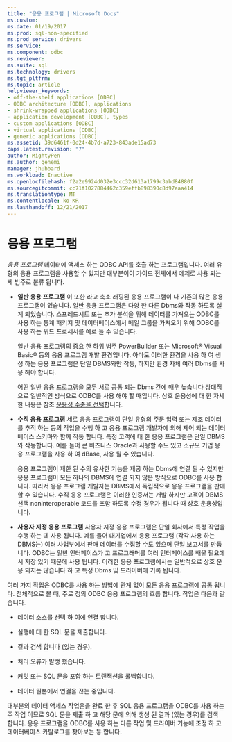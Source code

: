 ```yaml
---
title: "응용 프로그램 | Microsoft Docs"
ms.custom: 
ms.date: 01/19/2017
ms.prod: sql-non-specified
ms.prod_service: drivers
ms.service: 
ms.component: odbc
ms.reviewer: 
ms.suite: sql
ms.technology: drivers
ms.tgt_pltfrm: 
ms.topic: article
helpviewer_keywords:
- off-the-shelf applications [ODBC]
- ODBC architecture [ODBC], applications
- shrink-wrapped applications [ODBC]
- application development [ODBC], types
- custom applications [ODBC]
- virtual applications [ODBC]
- generic applications [ODBC]
ms.assetid: 39d6461f-0d24-4b7d-a723-843ade15ad73
caps.latest.revision: "7"
author: MightyPen
ms.author: genemi
manager: jhubbard
ms.workload: Inactive
ms.openlocfilehash: f2a2e9924d032e3ccc32d613a1799c3abd84880f
ms.sourcegitcommit: cc71f1027884462c359effb898390c8d97eaa414
ms.translationtype: MT
ms.contentlocale: ko-KR
ms.lasthandoff: 12/21/2017
---
```

# <a name="applications"></a>응용 프로그램
*응용 프로그램* 데이터에 액세스 하는 ODBC API를 호출 하는 프로그램입니다. 여러 유형의 응용 프로그램을 사용할 수 있지만 대부분이이 가이드 전체에서 예제로 사용 되는 세 범주로 분류 됩니다.  
  
-   **일반 응용 프로그램** 이 또한 라고 축소 래핑된 응용 프로그램이 나 기존의 많은 응용 프로그램이 있습니다. 일반 응용 프로그램은 다양 한 다른 Dbms와 작동 하도록 설계 되었습니다. 스프레드시트 또는 추가 분석을 위해 데이터를 가져오는 ODBC를 사용 하는 통계 패키지 및 데이터베이스에서 메일 그룹을 가져오기 위해 ODBC를 사용 하는 워드 프로세서를 예로 들 수 있습니다.  
  
     일반 응용 프로그램의 중요 한 하위 범주 PowerBuilder 또는 Microsoft® Visual Basic® 등의 응용 프로그램 개발 환경입니다. 아마도 이러한 환경을 사용 하 여 생성 하는 응용 프로그램은 단일 DBMS와만 작동, 하지만 환경 자체 여러 Dbms를 사용 해야 합니다.  
  
     어떤 일반 응용 프로그램을 모두 서로 공통 되는 Dbms 간에 매우 높습니다 상대적으로 일반적인 방식으로 ODBC를 사용 해야 할 때입니다. 상호 운용성에 대 한 자세한 내용은 참조 [운용성 수준을 선택](../../odbc/reference/develop-app/choosing-a-level-of-interoperability.md)합니다.  
  
-   **수직 응용 프로그램** 세로 응용 프로그램이 단일 유형의 주문 입력 또는 제조 데이터를 추적 하는 등의 작업을 수행 하 고 응용 프로그램 개발자에 의해 제어 되는 데이터베이스 스키마와 함께 작동 합니다. 특정 고객에 대 한 응용 프로그램은 단일 DBMS와 작동합니다. 예를 들어 큰 비즈니스 Oracle과 사용할 수도 있고 소규모 기업 응용 프로그램을 사용 하 여 dBase, 사용 될 수 있습니다.  
  
     응용 프로그램이 제한 된 수의 유사한 기능을 제공 하는 Dbms에 연결 될 수 있지만 응용 프로그램이 모든 하나의 DBMS에 연결 되지 않은 방식으로 ODBC를 사용 합니다. 따라서 응용 프로그램 개발자는 DBMS에서 독립적으로 응용 프로그램을 판매할 수 있습니다. 수직 응용 프로그램은 이러한 인증서는 개발 하지만 고객이 DBMS 선택 noninteroperable 코드를 포함 하도록 수정 경우가 됩니다 때 상호 운용성입니다.  
  
-   **사용자 지정 응용 프로그램** 사용자 지정 응용 프로그램은 단일 회사에서 특정 작업을 수행 하는 데 사용 됩니다. 예를 들어 대기업에서 응용 프로그램 (각각 사용 하는 DBMS는) 여러 사업부에서 판매 데이터를 수집할 수도 있으며 단일 보고서를 만듭니다. ODBC는 일반 인터페이스가 고 프로그래머를 여러 인터페이스를 배울 필요에서 저장 있기 때문에 사용 됩니다. 이러한 응용 프로그램에서는 일반적으로 상호 운용 되지는 않습니다 하 고 특정 Dbms 및 드라이버에 기록 됩니다.  
  
 여러 가지 작업은 ODBC를 사용 하는 방법에 관계 없이 모든 응용 프로그램에 공통 됩니다. 전체적으로 볼 때, 주로 정의 ODBC 응용 프로그램의 흐름 합니다. 작업은 다음과 같습니다.  
  
-   데이터 소스를 선택 하 여에 연결 합니다.  
  
-   실행에 대 한 SQL 문을 제출합니다.  
  
-   결과 검색 합니다 (있는 경우).  
  
-   처리 오류가 발생 했습니다.  
  
-   커밋 또는 SQL 문을 포함 하는 트랜잭션을 롤백합니다.  
  
-   데이터 원본에서 연결을 끊는 중입니다.  
  
 대부분의 데이터 액세스 작업은을 완료 한 후 SQL 응용 프로그램을 ODBC를 사용 하는 주 작업 이므로 SQL 문을 제출 하 고 해당 문에 의해 생성 된 결과 (있는 경우)를 검색 합니다. 응용 프로그램을 ODBC를 사용 하는 다른 작업 및 드라이버 기능에 조정 하 고 데이터베이스 카탈로그를 찾아보는 등 합니다.

